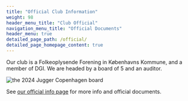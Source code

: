 ```yaml
---
title: "Official Club Information"
weight: 98
header_menu_title: "Club Official"
navigation_menu_title: "Official Documents"
header_menu: true
detailed_page_path: /official/
detailed_page_homepage_content: true
---
```

Our club is a Folkeoplysende Forening in Københavns Kommune, and a member of DGI. We are headed by a board of 5 and an auditor.

![the 2024 Jugger Copenhagen board](/images/board.png)

See [our official info page](official) for more info and official documents.
